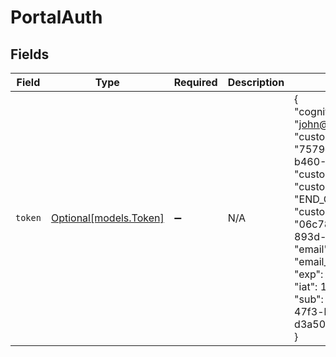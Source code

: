 # PortalAuth


## Fields

| Field                                                                                                                                                                                                                                                                                                                                                                                | Type                                                                                                                                                                                                                                                                                                                                                                                 | Required                                                                                                                                                                                                                                                                                                                                                                             | Description                                                                                                                                                                                                                                                                                                                                                                          | Example                                                                                                                                                                                                                                                                                                                                                                              |
| ------------------------------------------------------------------------------------------------------------------------------------------------------------------------------------------------------------------------------------------------------------------------------------------------------------------------------------------------------------------------------------ | ------------------------------------------------------------------------------------------------------------------------------------------------------------------------------------------------------------------------------------------------------------------------------------------------------------------------------------------------------------------------------------ | ------------------------------------------------------------------------------------------------------------------------------------------------------------------------------------------------------------------------------------------------------------------------------------------------------------------------------------------------------------------------------------ | ------------------------------------------------------------------------------------------------------------------------------------------------------------------------------------------------------------------------------------------------------------------------------------------------------------------------------------------------------------------------------------ | ------------------------------------------------------------------------------------------------------------------------------------------------------------------------------------------------------------------------------------------------------------------------------------------------------------------------------------------------------------------------------------ |
| `token`                                                                                                                                                                                                                                                                                                                                                                              | [Optional[models.Token]](../models/token.md)                                                                                                                                                                                                                                                                                                                                         | :heavy_minus_sign:                                                                                                                                                                                                                                                                                                                                                                   | N/A                                                                                                                                                                                                                                                                                                                                                                                  | {<br/>"cognito:username": "john@doe.com",<br/>"custom:contact_entity_id": "7579d22f-9400-41d1-b460-04730239ee91",<br/>"custom:org_id": "123456",<br/>"custom:origin": "END_CUSTOMER_PORTAL",<br/>"custom:portal_user_id": "06c78f9d-af75-4483-893d-a3fad524400f",<br/>"email": "john@doe.com",<br/>"email_verified": true,<br/>"exp": 1694693219,<br/>"iat": 1694689619,<br/>"sub": "8cc73157-3dc4-47f3-b163-d3a5039bba72"<br/>} |